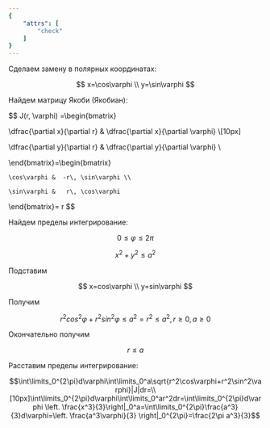 ```yaml
---
{
    "attrs": [
        "check"
    ]
}
---
```


Cделаем замену в полярных координатах:

$$ x=\cos\varphi \\ y=\sin\varphi $$

Найдем матрицу Якоби (Якобиан):

$$
J(r, \varphi) =\begin{bmatrix}

\dfrac{\partial x}{\partial r} & \dfrac{\partial x}{\partial \varphi} \\[10px]

\dfrac{\partial y}{\partial r} & \dfrac{\partial y}{\partial \varphi} \\

\end{bmatrix}=\begin{bmatrix}

    \cos\varphi &  -r\, \sin\varphi \\

    \sin\varphi &   r\, \cos\varphi

\end{bmatrix}= r
$$

Найдем пределы интегрирование:

$$ 0\le\varphi\le2\pi $$

$$ x^2+y^2 \le a^2 $$

Подставим

$$ x=cos\varphi \\ y=sin\varphi $$

Получим

$$ r^2cos^2\varphi+r^2sin^2\varphi\le a^2= r^2\le a^2, r \ge 0,  a \ge 0 $$

Окончательно получим

$$ r\le a $$

Расставим пределы интегрирование: 

$$\int\limits_0^{2\pi}d\varphi\int\limits_0^a\sqrt{r^2\cos\varphi+r^2\sin^2\varphi}|J|dr=\\[10px]\int\limits_0^{2\pi}d\varphi\int\limits_0^ar^2dr=\int\limits_0^{2\pi}d\varphi \left. \frac{x^3}{3}\right|_0^a=\int\limits_0^{2\pi}\frac{a^3}{3}d\varphi=\left. \frac{a^3\varphi}{3} \right|_0^{2\pi}=\frac{2\pi a^3}{3}$$